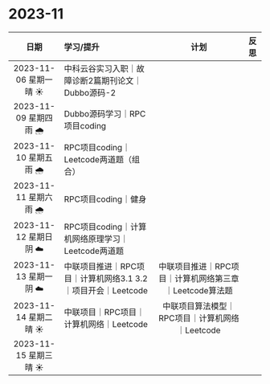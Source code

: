 # 2023-11

|          日期           | 学习/提升                                                    |                          计划                           | 反思 |
| :---------------------: | :----------------------------------------------------------- | :-----------------------------------------------------: | :--: |
| 2023-11-06 星期一  晴 ☀️ | 中科云谷实习入职｜故障诊断2篇期刊论文｜Dubbo源码-2           |                                                         |      |
| 2023-11-09 星期四  雨 🌧️ | Dubbo源码学习｜RPC项目coding                                 |                                                         |      |
| 2023-11-10 星期五  雨 🌧️ | RPC项目coding｜Leetcode两道题（组合）                        |                                                         |      |
| 2023-11-11 星期六  雨 🌧️ | RPC项目coding｜健身                                          |                                                         |      |
| 2023-11-12 星期日  阴 ☁️ | RPC项目coding｜计算机网络原理学习｜Leetcode两道题            |                                                         |      |
| 2023-11-13 星期一  阴 ☁️ | 中联项目推进｜RPC项目｜计算机网络3.1 3.2｜项目开会｜Leetcode | 中联项目推进｜RPC项目｜计算机网络第三章｜Leetcode算法题 |      |
| 2023-11-14 星期二  晴 ☀️ | 中联项目｜RPC项目｜计算机网络｜Leetcode                      |     中联项目算法模型｜RPC项目｜计算机网络｜Leetcode     |      |
| 2023-11-15 星期三  晴 ☀️ |                                                              |                                                         |      |